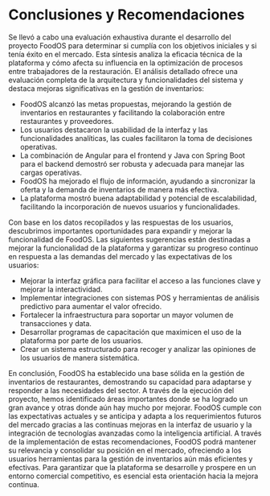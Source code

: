 # Conclusiones y Recomendaciones

Se llevó a cabo una evaluación exhaustiva durante el desarrollo del proyecto FoodOS para determinar si cumplía con los objetivos iniciales y si tenía éxito en el mercado. Esta síntesis analiza la eficacia técnica de la plataforma y cómo afecta su influencia en la optimización de procesos entre trabajadores de la restauración. El análisis detallado ofrece una evaluación completa de la arquitectura y funcionalidades del sistema y destaca mejoras significativas en la gestión de inventarios:

- FoodOS alcanzó las metas propuestas, mejorando la gestión de inventarios en restaurantes y facilitando la colaboración entre restaurantes y proveedores.
- Los usuarios destacaron la usabilidad de la interfaz y las funcionalidades analíticas, las cuales facilitaron la toma de decisiones operativas.
- La combinación de Angular para el frontend y Java con Spring Boot para el backend demostró ser robusta y adecuada para manejar las cargas operativas.
- FoodOS ha mejorado el flujo de información, ayudando a sincronizar la oferta y la demanda de inventarios de manera más efectiva.
- La plataforma mostró buena adaptabilidad y potencial de escalabilidad, facilitando la incorporación de nuevos usuarios y funcionalidades.

Con base en los datos recopilados y las respuestas de los usuarios, descubrimos importantes oportunidades para expandir y mejorar la funcionalidad de FoodOS. Las siguientes sugerencias están destinadas a mejorar la funcionalidad de la plataforma y garantizar su progreso continuo en respuesta a las demandas del mercado y las expectativas de los usuarios:

- Mejorar la interfaz gráfica para facilitar el acceso a las funciones clave y mejorar la interactividad.
- Implementar integraciones con sistemas POS y herramientas de análisis predictivo para aumentar el valor ofrecido.
- Fortalecer la infraestructura para soportar un mayor volumen de transacciones y data.
- Desarrollar programas de capacitación que maximicen el uso de la plataforma por parte de los usuarios.
- Crear un sistema estructurado para recoger y analizar las opiniones de los usuarios de manera sistemática.

En conclusión, FoodOS ha establecido una base sólida en la gestión de inventarios de restaurantes, demostrando su capacidad para adaptarse y responder a las necesidades del sector. A través de la ejecución del proyecto, hemos identificado áreas importantes donde se ha logrado un gran avance y otras donde aún hay mucho por mejorar. FoodOS cumple con las expectativas actuales y se anticipa y adapta a los requerimientos futuros del mercado gracias a las continuas mejoras en la interfaz de usuario y la integración de tecnologías avanzadas como la inteligencia artificial. A través de la implementación de estas recomendaciones, FoodOS podrá mantener su relevancia y consolidar su posición en el mercado, ofreciendo a los usuarios herramientas para la gestión de inventarios aún más eficientes y efectivas. Para garantizar que la plataforma se desarrolle y prospere en un entorno comercial competitivo, es esencial esta orientación hacia la mejora continua.
